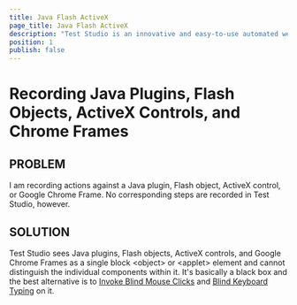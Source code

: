 ```yaml
---
title: Java Flash ActiveX
page_title: Java Flash ActiveX
description: "Test Studio is an innovative and easy-to-use automated web, WPF and load testing solution. Test Studio tests support essential technologies like ASP.NET AJAX, Silverlight, PHP and MVC. HTML5, Testing framework, functional testing, performance testing, load testing, exploratory testing, manual testing."
position: 1
publish: false
---
```

# Recording Java Plugins, Flash Objects, ActiveX Controls, and Chrome Frames


## PROBLEM

I am recording actions against a Java plugin, Flash object, ActiveX control, or Google Chrome Frame. No corresponding steps are recorded in Test Studio, however.

## SOLUTION

Test Studio sees Java plugins, Flash objects, ActiveX controls, and Google Chrome Frames as a single block \<object> or \<applet> element and cannot distinguish the individual components within it. It's basically a black box and the best alternative is to <a href="/troubleshooting-guide/test-execution-problems-tg/invoke-blind-mouse-click" target="_blank">Invoke Blind Mouse Clicks</a> and <a href="/troubleshooting-guide/test-execution-problems-tg/invoke-blind-keyboard-typing" target="_blank">Blind Keyboard Typing</a> on it.

